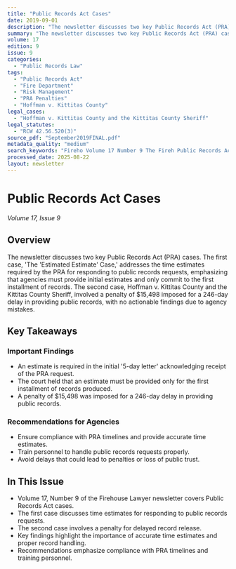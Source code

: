 ```yaml
---
title: "Public Records Act Cases"
date: 2019-09-01
description: "The newsletter discusses two key Public Records Act (PRA) cases. The first case, 'The 'Estimated Estimate' Case,' addresses the time estimates required by the PRA for responding to public records requests, emphasizing that agencies must provide initial estimates and only commit to the first installment of records. The second case, Hoffman v. Kittitas County and the Kittitas County Sheriff, involved a penalty of $15,498 imposed for a 246-day delay in providing public records, with no actionable findings due to agency mistakes."
summary: "The newsletter discusses two key Public Records Act (PRA) cases. The first case, 'The 'Estimated Estimate' Case,' addresses the time estimates required by the PRA for responding to public records requests, emphasizing that agencies must provide initial estimates and only commit to the first installment of records. The second case, Hoffman v. Kittitas County and the Kittitas County Sheriff, involved a penalty of $15,498 imposed for a 246-day delay in providing public records, with no actionable findings due to agency mistakes."
volume: 17
edition: 9
issue: 9
categories:
  - "Public Records Law"
tags:
  - "Public Records Act"
  - "Fire Department"
  - "Risk Management"
  - "PRA Penalties"
  - "Hoffman v. Kittitas County"
legal_cases:
  - "Hoffman v. Kittitas County and the Kittitas County Sheriff"
legal_statutes:
  - "RCW 42.56.520(3)"
source_pdf: "September2019FINAL.pdf"
metadata_quality: "medium"
search_keywords: "Fireho Volume 17 Number 9 The Fireh Public Records Act Cases Eric T. Quinn Joseph F. Quinn The law firm of Quinn and Quinn P.S. is legal counsel to more than 40 Fire Departments in the State of Washin..."
processed_date: 2025-08-22
layout: newsletter
---
```


# Public Records Act Cases

*Volume 17, Issue 9*

## Overview

The newsletter discusses two key Public Records Act (PRA) cases. The first case, 'The 'Estimated Estimate' Case,' addresses the time estimates required by the PRA for responding to public records requests, emphasizing that agencies must provide initial estimates and only commit to the first installment of records. The second case, Hoffman v. Kittitas County and the Kittitas County Sheriff, involved a penalty of $15,498 imposed for a 246-day delay in providing public records, with no actionable findings due to agency mistakes.

## Key Takeaways

### Important Findings

- An estimate is required in the initial '5-day letter' acknowledging receipt of the PRA request.
- The court held that an estimate must be provided only for the first installment of records produced.
- A penalty of $15,498 was imposed for a 246-day delay in providing public records.

### Recommendations for Agencies

- Ensure compliance with PRA timelines and provide accurate time estimates.
- Train personnel to handle public records requests properly.
- Avoid delays that could lead to penalties or loss of public trust.

## In This Issue

- Volume 17, Number 9 of the Firehouse Lawyer newsletter covers Public Records Act cases.
- The first case discusses time estimates for responding to public records requests.
- The second case involves a penalty for delayed record release.
- Key findings highlight the importance of accurate time estimates and proper record handling.
- Recommendations emphasize compliance with PRA timelines and training personnel.

